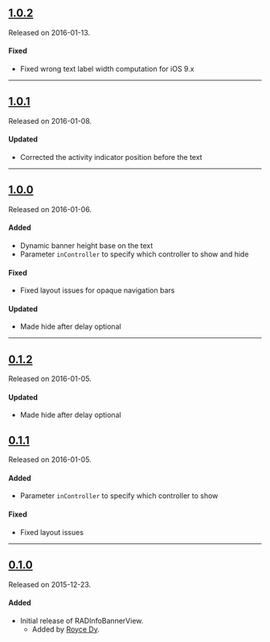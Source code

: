 ## [1.0.2](https://github.com/rad182/RADInfoBannerView/releases/tag/1.0.2)
Released on 2016-01-13.

#### Fixed
- Fixed wrong text label width computation for iOS 9.x

---

## [1.0.1](https://github.com/rad182/RADInfoBannerView/releases/tag/1.0.1)
Released on 2016-01-08.

#### Updated
- Corrected the activity indicator position before the text

---

## [1.0.0](https://github.com/rad182/RADInfoBannerView/releases/tag/1.0.0)
Released on 2016-01-06.

#### Added
- Dynamic banner height base on the text
- Parameter `inController` to specify which controller to show and hide

#### Fixed
- Fixed layout issues for opaque navigation bars

#### Updated
- Made hide after delay optional

---

## [0.1.2](https://github.com/rad182/RADInfoBannerView/releases/tag/0.1.2)
Released on 2016-01-05.

#### Updated
- Made hide after delay optional

## [0.1.1](https://github.com/rad182/RADInfoBannerView/releases/tag/0.1.1)
Released on 2016-01-05.

#### Added
- Parameter `inController` to specify which controller to show

#### Fixed
- Fixed layout issues

---

## [0.1.0](https://github.com/rad182/RADInfoBannerView/releases/tag/0.1.0)
Released on 2015-12-23.

#### Added
- Initial release of RADInfoBannerView.
  - Added by [Royce Dy](https://github.com/rad182).
